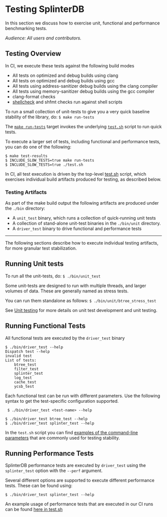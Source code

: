 # Testing SplinterDB

In this section we discuss how to exercise unit, functional
and performance benchmarking tests.

_Audience: All users and contributors._


## Testing Overview
In CI, we execute these tests against the following build modes
- All tests on optimized and debug builds using clang
- All tests on optimized and debug builds using gcc
- All tests using address-sanitizer debug builds using the clang compiler
- All tests using memory-sanitizer debug builds using the gcc compiler
- clang-format checks
- [shellcheck](https://www.shellcheck.net) and shfmt checks run against shell scripts

To run a small collection of unit-tests to give you a very quick
baseline stability of the library, do: `$ make run-tests`

The [`make run-tests`](../Makefile#:~:text=run%2Dtests) target invokes the
underlying [`test.sh`](../test.sh) script to run quick tests.

To execute a larger set of tests, including functional and performance tests,
you can do one of the following:

```shell
$ make test-results
$ INCLUDE_SLOW_TESTS=true make run-tests
$ INCLUDE_SLOW_TESTS=true ./test.sh
```

In CI, all test execution is driven by the top-level [test.sh](../test.sh)
script, which exercises individual build artifacts produced for testing, as
described below.

### Testing Artifacts

As part of the make build output the following artifacts are produced under
the `./bin` directory:
- A `unit_test` binary, which runs a collection of quick-running unit tests
- A collection of stand-alone unit-test binaries in the `./bin/unit` directory.
- A `driver_test` binary to drive functional and performance tests

-----
The following sections describe how to execute individual testing artifacts,
for more granular test stabilization.

## Running Unit tests

To run all the unit-tests, do:  `$ ./bin/unit_test`

Some unit-tests are designed to run with multiple threads, and larger
volumes of data. These are generally named as stress tests.

You can run them standalone as follows: `$ ./bin/unit/btree_stress_test`

See [Unit testing](./unit-testing.md)
for more details on unit test development and unit testing.


## Running Functional Tests

All functional tests are executed by the `driver_test` binary

```shell
$ ./bin/driver_test --help
Dispatch test --help
invalid test
List of tests:
	btree_test
	filter_test
	splinter_test
	log_test
	cache_test
	ycsb_test
```

Each functional test can be run with different parameters.
Use the following syntax to get the test-specific configuration supported.

` $ ./bin/driver_test <test-name> --help`

```shell
$ ./bin/driver_test btree_test --help
$ ./bin/driver_test splinter_test --help
```

In the `test.sh` script you can find
[examples of the command-line parameters](../test.sh#:~:text=driver%5Ftest%20splinter%5Ftest%20%2D%2Dfunctionality%201000000)
that are commonly used for testing stability.

## Running Performance Tests

SplinterDB performance tests are executed by `driver_test` using the `splinter_test`
option with the `--perf` argument.

Several different options are supported to execute different performance tests.
These can be found using:

 ```$ ./bin/driver_test splinter_test --help```

 An example usage of performance tests that are executed in our CI runs can be found
 [here in test.sh](../test.sh#:~:text=%2D%2Dperf%20%2D%2Dmax%2Dasync%2Dinflight)


